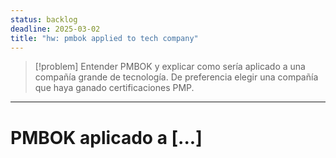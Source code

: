 ```yaml
---
status: backlog
deadline: 2025-03-02
title: "hw: pmbok applied to tech company"
---
```

> [!problem]
> Entender PMBOK y explicar como sería aplicado a una compañía grande de tecnología. De preferencia elegir una compañía que haya ganado certificaciones PMP.

---

# PMBOK aplicado a [...]
